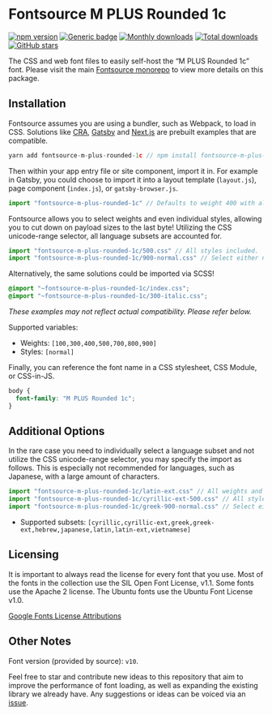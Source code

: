 # Fontsource M PLUS Rounded 1c

[![npm version](https://badge.fury.io/js/fontsource-m-plus-rounded-1c.svg)](https://www.npmjs.com/package/fontsource-m-plus-rounded-1c) [![Generic badge](https://img.shields.io/badge/fontsource-passing-brightgreen)](https://github.com/fontsource/fontsource) [![Monthly downloads](https://badgen.net/npm/dm/fontsource-m-plus-rounded-1c)](https://github.com/fontsource/fontsource) [![Total downloads](https://badgen.net/npm/dt/fontsource-m-plus-rounded-1c)](https://github.com/fontsource/fontsource) [![GitHub stars](https://img.shields.io/github/stars/DecliningLotus/fontsource.svg?style=social&label=Star)](https://github.com/fontsource/fontsource/stargazers)

The CSS and web font files to easily self-host the “M PLUS Rounded 1c” font. Please visit the main [Fontsource monorepo](https://github.com/fontsource/fontsource) to view more details on this package.

## Installation

Fontsource assumes you are using a bundler, such as Webpack, to load in CSS. Solutions like [CRA](https://create-react-app.dev/), [Gatsby](https://www.gatsbyjs.org/) and [Next.js](https://nextjs.org/) are prebuilt examples that are compatible.

```javascript
yarn add fontsource-m-plus-rounded-1c // npm install fontsource-m-plus-rounded-1c
```

Then within your app entry file or site component, import it in. For example in Gatsby, you could choose to import it into a layout template (`layout.js`), page component (`index.js`), or `gatsby-browser.js`.

```javascript
import "fontsource-m-plus-rounded-1c" // Defaults to weight 400 with all styles included.
```

Fontsource allows you to select weights and even individual styles, allowing you to cut down on payload sizes to the last byte! Utilizing the CSS unicode-range selector, all language subsets are accounted for.

```javascript
import "fontsource-m-plus-rounded-1c/500.css" // All styles included.
import "fontsource-m-plus-rounded-1c/900-normal.css" // Select either normal or italic.
```

Alternatively, the same solutions could be imported via SCSS!

```scss
@import "~fontsource-m-plus-rounded-1c/index.css";
@import "~fontsource-m-plus-rounded-1c/300-italic.css";
```

_These examples may not reflect actual compatibility. Please refer below._

Supported variables:

- Weights: `[100,300,400,500,700,800,900]`
- Styles: `[normal]`

Finally, you can reference the font name in a CSS stylesheet, CSS Module, or CSS-in-JS.

```css
body {
  font-family: "M PLUS Rounded 1c";
}
```

## Additional Options

In the rare case you need to individually select a language subset and not utilize the CSS unicode-range selector, you may specify the import as follows. This is especially not recommended for languages, such as Japanese, with a large amount of characters.

```javascript
import "fontsource-m-plus-rounded-1c/latin-ext.css" // All weights and styles included.
import "fontsource-m-plus-rounded-1c/cyrillic-ext-500.css" // All styles included.
import "fontsource-m-plus-rounded-1c/greek-900-normal.css" // Select either normal or italic.
```

- Supported subsets: `[cyrillic,cyrillic-ext,greek,greek-ext,hebrew,japanese,latin,latin-ext,vietnamese]`

## Licensing

It is important to always read the license for every font that you use.
Most of the fonts in the collection use the SIL Open Font License, v1.1. Some fonts use the Apache 2 license. The Ubuntu fonts use the Ubuntu Font License v1.0.

[Google Fonts License Attributions](https://fonts.google.com/attribution)

## Other Notes

Font version (provided by source): `v10`.

Feel free to star and contribute new ideas to this repository that aim to improve the performance of font loading, as well as expanding the existing library we already have. Any suggestions or ideas can be voiced via an [issue](https://github.com/fontsource/fontsource/issues).
